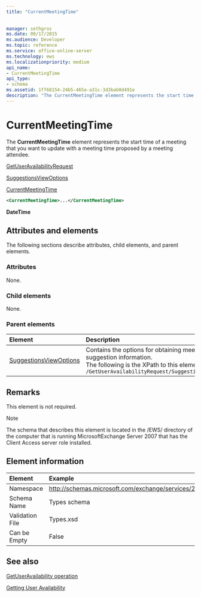 ```yaml
---
title: "CurrentMeetingTime"
 
 
manager: sethgros
ms.date: 09/17/2015
ms.audience: Developer
ms.topic: reference
ms.service: office-online-server
ms.technology: ews
ms.localizationpriority: medium
api_name:
- CurrentMeetingTime
api_type:
- schema
ms.assetid: 1ff68154-24b5-465a-a31c-3d3bab0d491e
description: "The CurrentMeetingTime element represents the start time of a meeting that you want to update with a meeting time proposed by a meeting attendee."
---
```


# CurrentMeetingTime

The **CurrentMeetingTime** element represents the start time of a meeting that you want to update with a meeting time proposed by a meeting attendee. 
  
[GetUserAvailabilityRequest](getuseravailabilityrequest.md)
  
[SuggestionsViewOptions](suggestionsviewoptions.md)
  
[CurrentMeetingTime](currentmeetingtime.md)
  
```xml
<CurrentMeetingTime>...</CurrentMeetingTime>
```

 **DateTime**
## Attributes and elements

The following sections describe attributes, child elements, and parent elements.
  
### Attributes

None.
  
### Child elements

None.
  
### Parent elements

|**Element**|**Description**|
|:-----|:-----|
|[SuggestionsViewOptions](suggestionsviewoptions.md) <br/> |Contains the options for obtaining meeting suggestion information.  <br/> The following is the XPath to this element:  <br/>  `/GetUserAvailabilityRequest/SuggestionViewOptions` <br/> |
   
## Remarks

This element is not required.
  
> [!NOTE]
> The schema that describes this element is located in the /EWS/ directory of the computer that is running MicrosoftExchange Server 2007 that has the Client Access server role installed. 
  
## Element information

| Element | Example |
|:-----|:-----|
|Namespace  <br/> |http://schemas.microsoft.com/exchange/services/2006/types  <br/> |
|Schema Name  <br/> |Types schema  <br/> |
|Validation File  <br/> |Types.xsd  <br/> |
|Can be Empty  <br/> |False  <br/> |
   
## See also



[GetUserAvailability operation](getuseravailability-operation.md)


[Getting User Availability](https://msdn.microsoft.com/library/d4133fcb-9b0f-4e6b-aadf-a389da83516a%28Office.15%29.aspx)


